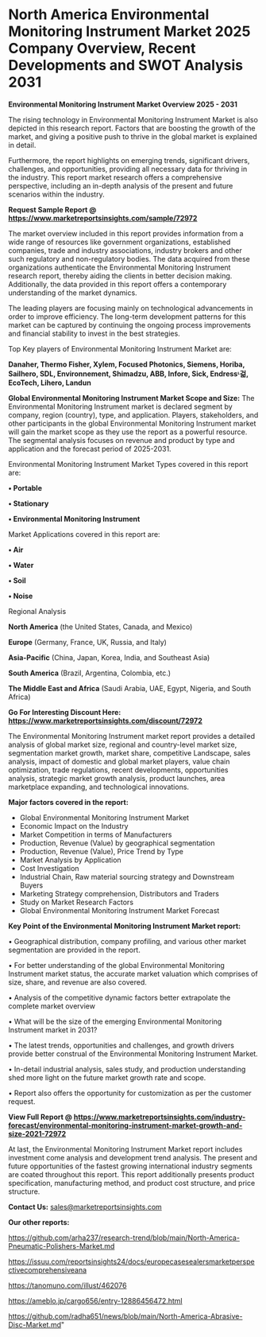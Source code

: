 # North America Environmental Monitoring Instrument Market 2025 Company Overview, Recent Developments and SWOT Analysis 2031

<Strong> Environmental Monitoring Instrument Market Overview 2025 - 2031</strong>

The rising technology in Environmental Monitoring Instrument Market is also depicted in this research report. Factors that are boosting the growth of the market, and giving a positive push to thrive in the global market is explained in detail.

Furthermore, the report highlights on emerging trends, significant drivers, challenges, and opportunities, providing all necessary data for thriving in the industry. This report market research offers a comprehensive perspective, including an in-depth analysis of the present and future scenarios within the industry.

<strong>Request Sample Report @ <a href=https://www.marketreportsinsights.com/sample/72972>https://www.marketreportsinsights.com/sample/72972</a></strong>

The market overview included in this report provides information from a wide range of resources like government organizations, established companies, trade and industry associations, industry brokers and other such regulatory and non-regulatory bodies. The data acquired from these organizations authenticate the Environmental Monitoring Instrument research report, thereby aiding the clients in better decision making. Additionally, the data provided in this report offers a contemporary understanding of the market dynamics.

The leading players are focusing mainly on technological advancements in order to improve efficiency. The long-term development patterns for this market can be captured by continuing the ongoing process improvements and financial stability to invest in the best strategies.

Top Key players of Environmental Monitoring Instrument Market are:

<strong>Danaher, Thermo Fisher, Xylem, Focused Photonics, Siemens, Horiba, Sailhero, SDL, Environnement, Shimadzu, ABB, Infore, Sick, Endressᶫ걺, EcoTech, Lihero, Landun</strong>

<strong><b>Global Environmental Monitoring Instrument Market Scope and Size:</b></strong>
The Environmental Monitoring Instrument market is declared segment by company, region (country), type, and application. Players, stakeholders, and other participants in the global Environmental Monitoring Instrument market will gain the market scope as they use the report as a powerful resource. The segmental analysis focuses on revenue and product by type and application and the forecast period of 2025-2031.

Environmental Monitoring Instrument Market Types covered in this report are:

<strong>• Portable

• Stationary

• Environmental Monitoring Instrument</strong>

Market Applications covered in this report are:

<strong>• Air

• Water

• Soil

• Noise</strong> 

Regional Analysis

<strong>North America</strong> (the United States, Canada, and Mexico)

<strong>Europe</strong> (Germany, France, UK, Russia, and Italy)

<strong>Asia-Pacific</strong> (China, Japan, Korea, India, and Southeast Asia)

<strong>South America</strong> (Brazil, Argentina, Colombia, etc.)

<strong>The Middle East and Africa</strong> (Saudi Arabia, UAE, Egypt, Nigeria, and South Africa)

<strong>Go For Interesting Discount Here: <a href=https://www.marketreportsinsights.com/discount/72972>https://www.marketreportsinsights.com/discount/72972</a></strong>

The Environmental Monitoring Instrument market report provides a detailed analysis of global market size, regional and country-level market size, segmentation market growth, market share, competitive Landscape, sales analysis, impact of domestic and global market players, value chain optimization, trade regulations, recent developments, opportunities analysis, strategic market growth analysis, product launches, area marketplace expanding, and technological innovations.

<strong><b>Major factors covered in the report:</b></strong>
<ul>
  <li>Global Environmental Monitoring Instrument Market </li>
  <li>Economic Impact on the Industry</li>
  <li>Market Competition in terms of Manufacturers</li>
  <li>Production, Revenue (Value) by geographical segmentation</li>
  <li>Production, Revenue (Value), Price Trend by Type</li>
  <li>Market Analysis by Application</li>
  <li>Cost Investigation</li>
  <li>Industrial Chain, Raw material sourcing strategy and Downstream Buyers</li>
  <li>Marketing Strategy comprehension, Distributors and Traders</li>
  <li>Study on Market Research Factors</li>
  <li>Global Environmental Monitoring Instrument Market Forecast</li>
</ul>

<strong><b>Key Point of the Environmental Monitoring Instrument Market report:</b></strong>

• Geographical distribution, company profiling, and various other market segmentation are provided in the report.

• For better understanding of the global Environmental Monitoring Instrument market status, the accurate market valuation which comprises of size, share, and revenue are also covered.

• Analysis of the competitive dynamic factors better extrapolate the complete market overview

• What will be the size of the emerging Environmental Monitoring Instrument market in 2031?

• The latest trends, opportunities and challenges, and growth drivers provide better construal of the Environmental Monitoring Instrument Market.

• In-detail industrial analysis, sales study, and production understanding shed more light on the future market growth rate and scope.

• Report also offers the opportunity for customization as per the customer request.

<strong><b>View Full Report @ <a href=https://www.marketreportsinsights.com/industry-forecast/environmental-monitoring-instrument-market-growth-and-size-2021-72972>https://www.marketreportsinsights.com/industry-forecast/environmental-monitoring-instrument-market-growth-and-size-2021-72972</a></b></strong>


At last, the Environmental Monitoring Instrument Market report includes investment come analysis and development trend analysis. The present and future opportunities of the fastest growing international industry segments are coated throughout this report. This report additionally presents product specification, manufacturing method, and product cost structure, and price structure.

<strong>Contact Us:</strong>
sales@marketreportsinsights.com

<strong>Our other reports:</strong>

<a href=https://github.com/arha237/research-trend/blob/main/North-America-Pneumatic-Polishers-Market.md>https://github.com/arha237/research-trend/blob/main/North-America-Pneumatic-Polishers-Market.md</a>

<a href=https://issuu.com/reportsinsights24/docs/europecasesealersmarketperspectivecomprehensiveana>https://issuu.com/reportsinsights24/docs/europecasesealersmarketperspectivecomprehensiveana</a>

<a href=https://tanomuno.com/illust/462076>https://tanomuno.com/illust/462076</a>

<a href=https://ameblo.jp/cargo656/entry-12886456472.html>https://ameblo.jp/cargo656/entry-12886456472.html</a>

<a href=https://github.com/radha651/news/blob/main/North-America-Abrasive-Disc-Market.md>https://github.com/radha651/news/blob/main/North-America-Abrasive-Disc-Market.md</a>"
